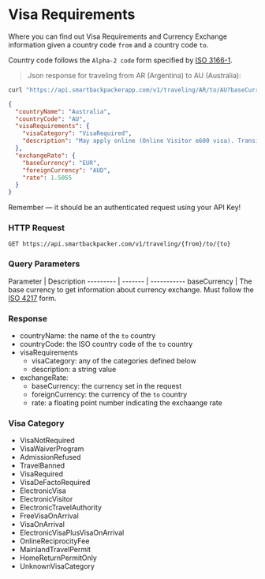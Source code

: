 # Visa Requirements

Where you can find out Visa Requirements and Currency Exchange information given a country code `from` and a country code `to`.

Country code follows the `Alpha-2 code` form specified by [ISO 3166-1](https://en.wikipedia.org/wiki/ISO_3166-1).

> Json response for traveling from AR (Argentina) to AU (Australia):

```bash
curl "https://api.smartbackpackerapp.com/v1/traveling/AR/to/AU?baseCurrency=EUR"
```

```json
{
  "countryName": "Australia",
  "countryCode": "AU",
  "visaRequirements": {
    "visaCategory": "VisaRequired",
    "description": "May apply online (Online Visitor e600 visa). Transit visa is not required."
  },
  "exchangeRate": {
    "baseCurrency": "EUR",
    "foreignCurrency": "AUD",
    "rate": 1.5055
  }
}
```

<aside class="success">
Remember — it should be an authenticated request using your API Key!
</aside>

### HTTP Request

`GET https://api.smartbackpacker.com/v1/traveling/{from}/to/{to}`

### Query Parameters

Parameter | Description
--------- | ------- | -----------
baseCurrency | The base currency to get information about currency exchange. Must follow the [ISO 4217](https://en.wikipedia.org/wiki/ISO_4217) form.

### Response

* countryName: the name of the `to` country
* countryCode: the ISO country code of the `to` country
* visaRequirements
  - visaCategory: any of the categories defined below
  - description: a string value
* exchangeRate:
  - baseCurrency: the currency set in the request
  - foreignCurrency: the currency of the `to` country
  - rate: a floating point number indicating the exchaange rate

### Visa Category

* VisaNotRequired
* VisaWaiverProgram
* AdmissionRefused
* TravelBanned
* VisaRequired
* VisaDeFactoRequired
* ElectronicVisa
* ElectronicVisitor
* ElectronicTravelAuthority
* FreeVisaOnArrival
* VisaOnArrival
* ElectronicVisaPlusVisaOnArrival
* OnlineReciprocityFee
* MainlandTravelPermit
* HomeReturnPermitOnly
* UnknownVisaCategory

